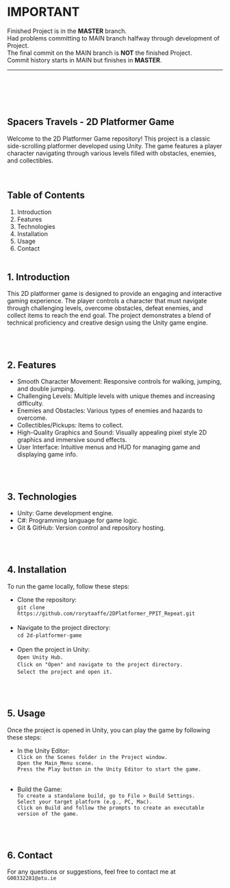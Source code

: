 # IMPORTANT <br>
Finished Project is in the **MASTER** branch.     
Had problems committing to MAIN branch halfway through development of Project.  
The final commit on the MAIN branch is **NOT** the finished Project.   
Commit history starts in MAIN but finishes in **MASTER**. <br> 

---
<br> <br>

<br>

## Spacers Travels - 2D Platformer Game   
   
Welcome to the 2D Platformer Game repository! This project is a classic side-scrolling platformer developed using Unity. The game features a player character navigating through various levels filled with obstacles, enemies, and collectibles.


<br>

## Table of Contents <br>
1. Introduction <br>
2. Features <br>
3. Technologies <br>
4. Installation <br>
5. Usage <br>
6. Contact
  <br><br>

## 1. Introduction <br>
This 2D platformer game is designed to provide an engaging and interactive gaming experience. The player controls a character that must navigate through challenging levels, overcome obstacles, defeat enemies, and collect items to reach the end goal. The project demonstrates a blend of technical proficiency and creative design using the Unity game engine.

<br><br>
## 2. Features
- Smooth Character Movement: Responsive controls for walking, jumping, and double jumping.
- Challenging Levels: Multiple levels with unique themes and increasing difficulty.
- Enemies and Obstacles: Various types of enemies and hazards to overcome.
- Collectibles/Pickups: Items to collect.
- High-Quality Graphics and Sound: Visually appealing pixel style 2D graphics and immersive sound effects.
- User Interface: Intuitive menus and HUD for managing game and displaying game info.

<br><br>
## 3. Technologies
- Unity: Game development engine.
- C#: Programming language for game logic.
- Git & GitHub: Version control and repository hosting.

<br><br>
## 4. Installation <br>
To run the game locally, follow these steps:
- Clone the repository: <br>
`git clone https://github.com/rorytaaffe/2DPlatformer_PPIT_Repeat.git` <br><br>
- Navigate to the project directory: <br>
`cd 2d-platformer-game` <br><br>
- Open the project in Unity:<br>
`Open Unity Hub.` <br>
`Click on "Open" and navigate to the project directory.` <br>
`Select the project and open it.`

<br><br>
## 5. Usage <br>
Once the project is opened in Unity, you can play the game by following these steps: <br>
- In the Unity Editor: <br>
`Click on the Scenes folder in the Project window.` <br>
`Open the Main_Menu scene.` <br>
`Press the Play button in the Unity Editor to start the game.` <br><br>

- Build the Game: <br>
`To create a standalone build, go to File > Build Settings.` <br>
`Select your target platform (e.g., PC, Mac).` <br>
`Click on Build and follow the prompts to create an executable version of the game.`

<br><br>
## 6. Contact <br>
For any questions or suggestions, feel free to contact me at `G00332281@atu.ie`









